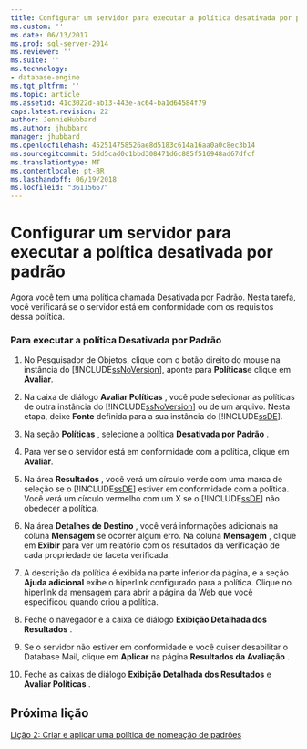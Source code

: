 ```yaml
---
title: Configurar um servidor para executar a política desativada por padrão | Microsoft Docs
ms.custom: ''
ms.date: 06/13/2017
ms.prod: sql-server-2014
ms.reviewer: ''
ms.suite: ''
ms.technology:
- database-engine
ms.tgt_pltfrm: ''
ms.topic: article
ms.assetid: 41c3022d-ab13-443e-ac64-ba1d64584f79
caps.latest.revision: 22
author: JennieHubbard
ms.author: jhubbard
manager: jhubbard
ms.openlocfilehash: 452514758526ae8d5183c614a16aa0a0c8ec3b14
ms.sourcegitcommit: 5dd5cad0c1bbd308471d6c885f516948ad67dfcf
ms.translationtype: MT
ms.contentlocale: pt-BR
ms.lasthandoff: 06/19/2018
ms.locfileid: "36115667"
---
```

# <a name="configure-a-server-to-run-the-off-by-default-policy"></a>Configurar um servidor para executar a política desativada por padrão
  Agora você tem uma política chamada Desativada por Padrão. Nesta tarefa, você verificará se o servidor está em conformidade com os requisitos dessa política.  
  
### <a name="to-run-the-off-by-default-policy"></a>Para executar a política Desativada por Padrão  
  
1.  No Pesquisador de Objetos, clique com o botão direito do mouse na instância do [!INCLUDE[ssNoVersion](../../includes/ssnoversion-md.md)], aponte para **Políticas**e clique em **Avaliar**.  
  
2.  Na caixa de diálogo **Avaliar Políticas** , você pode selecionar as políticas de outra instância do [!INCLUDE[ssNoVersion](../../includes/ssnoversion-md.md)] ou de um arquivo. Nesta etapa, deixe **Fonte** definida para a sua instância do [!INCLUDE[ssDE](../../includes/ssde-md.md)].  
  
3.  Na seção **Políticas** , selecione a política **Desativada por Padrão** .  
  
4.  Para ver se o servidor está em conformidade com a política, clique em **Avaliar**.  
  
5.  Na área **Resultados** , você verá um círculo verde com uma marca de seleção se o [!INCLUDE[ssDE](../../includes/ssde-md.md)] estiver em conformidade com a política. Você verá um círculo vermelho com um X se o [!INCLUDE[ssDE](../../includes/ssde-md.md)] não obedecer a política.  
  
6.  Na área **Detalhes de Destino** , você verá informações adicionais na coluna **Mensagem** se ocorrer algum erro. Na coluna **Mensagem** , clique em **Exibir** para ver um relatório com os resultados da verificação de cada propriedade de faceta verificada.  
  
7.  A descrição da política é exibida na parte inferior da página, e a seção **Ajuda adicional** exibe o hiperlink configurado para a política. Clique no hiperlink da mensagem para abrir a página da Web que você especificou quando criou a política.  
  
8.  Feche o navegador e a caixa de diálogo **Exibição Detalhada dos Resultados** .  
  
9. Se o servidor não estiver em conformidade e você quiser desabilitar o Database Mail, clique em **Aplicar** na página **Resultados da Avaliação** .  
  
10. Feche as caixas de diálogo **Exibição Detalhada dos Resultados** e **Avaliar Políticas** .  
  
## <a name="next-lesson"></a>Próxima lição  
 [Lição 2: Criar e aplicar uma política de nomeação de padrões](lesson-2-create-and-apply-a-naming-standards-policy.md)  
  
  